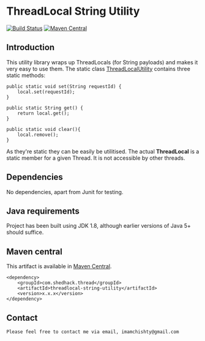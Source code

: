 # ThreadLocal String Utility

[![Build Status](https://travis-ci.org/imamchishty/threadlocal-string-utility.svg?branch=master "threadlocal-string-utility")](https://travis-ci.org/imamchishty/threadlocal-string-utility) [![Maven Central](https://maven-badges.herokuapp.com/maven-central/com.shedhack.thread/threadlocal-string-utility/badge.svg?style=plastic)](https://maven-badges.herokuapp.com/maven-central/com.shedhack.thread/threadlocal-string-utility)

## Introduction

This utility library wraps up ThreadLocals (for String payloads) and makes it very easy to use them. The static class [ThreadLocalUtility](http://) contains three static methods:

    public static void set(String requestId) {
        local.set(requestId);
    }

    public static String get() {
        return local.get();
    }

    public static void clear(){
        local.remove();
    }

As they're static they can be easily be utilitised. The actual __ThreadLocal__ is a static member for a given Thread. It is not accessible by other threads.

## Dependencies

No dependencies, apart from Junit for testing.

## Java requirements

Project has been built using JDK 1.8, although earlier versions of Java 5+ should suffice.

## Maven central

This artifact is available in [Maven Central](https://maven-badges.herokuapp.com/maven-central/com.shedhack.thread/threadlocal-string-utility).
 
    <dependency>
        <groupId>com.shedhack.thread</groupId>
        <artifactId>threadlocal-string-utility</artifactId>
        <version>x.x.x</version>
    </dependency>    


Contact
-------

	Please feel free to contact me via email, imamchishty@gmail.com
